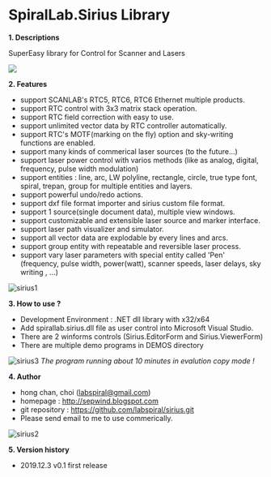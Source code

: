 # SpiralLab.Sirius Library

**1. Descriptions**

 SuperEasy library for Control for Scanner and Lasers
 
[![](http://img.youtube.com/vi/pc70q_jc1Yw/0.jpg)](http://www.youtube.com/watch?v=pc70q_jc1Yw "SpiralLab.Sirius Library Demo")


 
**2. Features**

 - support SCANLAB's RTC5, RTC6, RTC6 Ethernet multiple products. 
 - support RTC control with 3x3 matrix stack operation.
 - support RTC field correction with easy to use.
 - support unlimited vector data by RTC controller automatically.
 - support RTC's MOTF(marking on the fly) option and sky-writing functions are enabled.
 - support many kinds of commerical laser sources (to the future...)
 - support laser power control with varios methods (like as analog, digital, frequency, pulse width modulation)
 - support entities : line, arc, LW polyline, rectangle, circle, true type font, spiral, trepan, group for multiple entities and layers.
 - support powerful undo/redo actions.
 - support dxf file format importer and sirius custom file format.
 - support 1 source(single document data), multiple view windows.
 - support customizable and extensible laser source and marker interface.
 - support laser path visualizer and simulator.
 - support all vector data are explodable by every lines and arcs.
 - support group entity with repeatable and reversible laser process.
 - support vary laser parameters with special entity called 'Pen' (frequency, pulse width, power(watt), scanner speeds, laser delays, sky writing , ...)
 
 ![sirius1](https://user-images.githubusercontent.com/58460570/70033764-74db8080-15f3-11ea-9e54-75b868e7d5ae.png)  
 
  
**3. How to use ?**

 - Development Environment : .NET dll library with x32/x64 
 - Add spirallab.sirius.dll file as user control into Microsoft Visual Studio.
 - There are 2 winforms controls (Sirius.EditorForm and Sirius.ViewerForm)
 - There are multiple demo programs in DEMOS directory

![sirius3](https://user-images.githubusercontent.com/58460570/70033763-74db8080-15f3-11ea-926d-447ac6739d72.png)
 *The program running about 10 minutes in evalution copy mode !*
 
 
**4. Author**

 - hong chan, choi (labspiral@gmail.com)                           
 - homepage : http://sepwind.blogspot.com                        
 - git repository : https://github.com/labspiral/sirius.git
 - Please send email to me to use commerically.
  
![sirius2](https://user-images.githubusercontent.com/58460570/70033762-7442ea00-15f3-11ea-8788-2aae70ceacf8.png)


**5. Version history**

 - 2019.12.3  v0.1 first release
 


